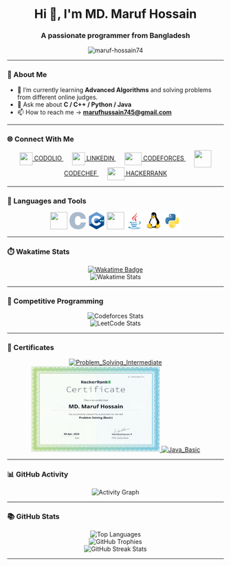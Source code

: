 <h1 align="center">Hi 👋, I'm MD. Maruf Hossain</h1>
<h3 align="center">A passionate programmer from Bangladesh</h3>

<p align="center">
  <img src="https://komarev.com/ghpvc/?username=maruf-hossain74&label=Profile%20views&color=0e75b6&style=flat" alt="maruf-hossain74" />
</p>

---

### 🧠 About Me

- 🌱 I’m currently learning **Advanced Algorithms** and solving problems from different online judges.  
- 💬 Ask me about **C / C++ / Python / Java**  
- 📫 How to reach me → **marufhussain745@gmail.com**

---

### 🌐 Connect With Me

<p align="center">
  <a href="https://codolio.com/profile/Maruf_Hossain" target="blank">
    <img align="center" src="https://codolio.com/codolio_assets/codolio.svg" height="30" width="30" />
    CODOLIO
  </a> &nbsp;&nbsp;&nbsp;&nbsp;
  <a href="https://bd.linkedin.com/in/maruf-hossain-257554309?trk=public_post_feed-actor-name" target="blank">
    <img align="center" src="https://encrypted-tbn0.gstatic.com/images?q=tbn:ANd9GcRJeJlx-HEr29YIB4b0GVBxDSAEEmQnRNFcMQ&s" height="30" width="30" />
    LINKEDIN
  </a> &nbsp;&nbsp;&nbsp;&nbsp;
  <a href="https://codeforces.com/profile/marufhussain745" target="blank">
    <img align="center" src="https://raw.githubusercontent.com/rahuldkjain/github-profile-readme-generator/master/src/images/icons/Social/codeforces.svg" height="30" width="40" />
    CODEFORCES
  </a> &nbsp;&nbsp;&nbsp;&nbsp;
  <a href="https://www.codechef.com/users/marufhussain74" target="blank">
    <img align="center" src="https://img.icons8.com/color/512/codechef.png" height="40" width="40" />
    CODECHEF
  </a> &nbsp;&nbsp;&nbsp;&nbsp;
  <a href="https://www.hackerrank.com/marufhussain745" target="blank">
    <img align="center" src="https://raw.githubusercontent.com/rahuldkjain/github-profile-readme-generator/master/src/images/icons/Social/hackerrank.svg" height="30" width="40" />
    HACKERRANK
  </a>
</p>

---

### 🧰 Languages and Tools

<p align="center">
  <a href="https://www.arduino.cc/" target="_blank" rel="noreferrer"><img src="https://cdn.worldvectorlogo.com/logos/arduino-1.svg" width="40" height="40"/></a>
  <a href="https://www.cprogramming.com/" target="_blank" rel="noreferrer"><img src="https://raw.githubusercontent.com/devicons/devicon/master/icons/c/c-original.svg" width="40" height="40"/></a>
  <a href="https://www.w3schools.com/cpp/" target="_blank" rel="noreferrer"><img src="https://raw.githubusercontent.com/devicons/devicon/master/icons/cplusplus/cplusplus-original.svg" width="40" height="40"/></a>
  <a href="https://git-scm.com/" target="_blank" rel="noreferrer"><img src="https://www.vectorlogo.zone/logos/git-scm/git-scm-icon.svg" width="40" height="40"/></a>
  <a href="https://www.java.com" target="_blank" rel="noreferrer"><img src="https://raw.githubusercontent.com/devicons/devicon/master/icons/java/java-original.svg" width="40" height="40"/></a>
  <a href="https://www.linux.org/" target="_blank" rel="noreferrer"><img src="https://raw.githubusercontent.com/devicons/devicon/master/icons/linux/linux-original.svg" width="40" height="40"/></a>
  <a href="https://www.python.org" target="_blank" rel="noreferrer"><img src="https://raw.githubusercontent.com/devicons/devicon/master/icons/python/python-original.svg" width="40" height="40"/></a>
</p>

---

### ⏱️ Wakatime Stats

<div align="center">
  <a href="https://wakatime.com/@maruf_hossain">
    <img src="https://wakatime.com/badge/user/0a6e89fc-213a-4372-a2b6-d3df86fce603.svg?style=for-the-badge" alt="Wakatime Badge"/>
  </a>
  <br>
  <img src="https://github-readme-stats.vercel.app/api/wakatime?username=maruf_hossain&custom_title=Weekly%20Coding%20Stats&theme=tokyonight&hide_border=true&layout=compact&langs_count=8" alt="Wakatime Stats"/>
</div>

---

### 🧮 Competitive Programming

<div align="center">
  <img src="https://codeforces-readme-stats.vercel.app/api/card?username=marufhussain745&theme=github_dark&force_username=true" alt="Codeforces Stats"/>
  <br>
  <img src="https://leetcard.jacoblin.cool/marufhussain745?theme=dark&font=Fira%20Code&ext=contest" alt="LeetCode Stats"/>
</div>

---

### 🏅 Certificates

<p align="center">
  <a href="https://www.hackerrank.com/certificates/iframe/5903c8067371" target="blank">
    <img src="https://github.com/maruf-hossain74/Achivements/blob/main/Problem_Solving_intermediate.png" height="200" width="300" alt="Problem_Solving_Intermediate"/>
  </a>
  <a href="https://www.hackerrank.com/certificates/5903c8067371" target="blank">
    <img src="https://github.com/maruf-hossain74/Achivements/blob/main/Problem_solving(Basic).png" height="200" width="300" alt="Problem_Solving_Basic"/>
  </a>
  <a href="https://www.hackerrank.com/certificates/d4870fb8a508" target="blank">
    <img src="https://github.com/maruf-hossain74/image-share/blob/main/Java_Basic_Certificate.png" height="200" width="300" alt="Java_Basic"/>
  </a>
</p>

---

### 📊 GitHub Activity

<div align="center">
  <img src="https://github-readme-activity-graph.vercel.app/graph?username=maruf-hossain74&bg_color=0D1117&color=00FF00&line=FF0000&point=00FF00&area=false&hide_border=true" alt="Activity Graph"/>
</div>

---

### 📚 GitHub Stats

<p align="center">
  <img src="https://github-readme-stats.vercel.app/api/top-langs?username=maruf-hossain74&show_icons=true&locale=en&layout=compact" alt="Top Languages"/>
  <br>
  <img src="https://github-profile-trophy.vercel.app/?username=maruf-hossain74" alt="GitHub Trophies"/>
  <br>
  <img src="https://github-readme-streak-stats.herokuapp.com/?user=maruf-hossain74&theme=dark" alt="GitHub Streak Stats"/>
</p>

---
